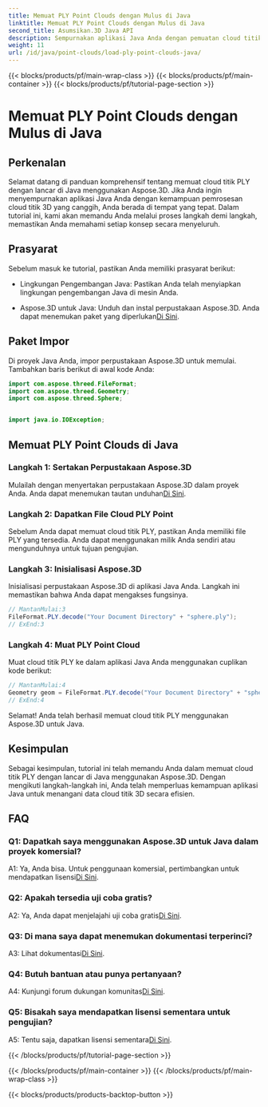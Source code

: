 ```yaml
---
title: Memuat PLY Point Clouds dengan Mulus di Java
linktitle: Memuat PLY Point Clouds dengan Mulus di Java
second_title: Asumsikan.3D Java API
description: Sempurnakan aplikasi Java Anda dengan pemuatan cloud titik PLY Aspose.3D yang mulus. Panduan langkah demi langkah, FAQ, dan dukungan.
weight: 11
url: /id/java/point-clouds/load-ply-point-clouds-java/
---
```


{{< blocks/products/pf/main-wrap-class >}}
{{< blocks/products/pf/main-container >}}
{{< blocks/products/pf/tutorial-page-section >}}

# Memuat PLY Point Clouds dengan Mulus di Java

## Perkenalan

Selamat datang di panduan komprehensif tentang memuat cloud titik PLY dengan lancar di Java menggunakan Aspose.3D. Jika Anda ingin menyempurnakan aplikasi Java Anda dengan kemampuan pemrosesan cloud titik 3D yang canggih, Anda berada di tempat yang tepat. Dalam tutorial ini, kami akan memandu Anda melalui proses langkah demi langkah, memastikan Anda memahami setiap konsep secara menyeluruh.

## Prasyarat

Sebelum masuk ke tutorial, pastikan Anda memiliki prasyarat berikut:

- Lingkungan Pengembangan Java: Pastikan Anda telah menyiapkan lingkungan pengembangan Java di mesin Anda.

-  Aspose.3D untuk Java: Unduh dan instal perpustakaan Aspose.3D. Anda dapat menemukan paket yang diperlukan[Di Sini](https://releases.aspose.com/3d/java/).

## Paket Impor

Di proyek Java Anda, impor perpustakaan Aspose.3D untuk memulai. Tambahkan baris berikut di awal kode Anda:

```java
import com.aspose.threed.FileFormat;
import com.aspose.threed.Geometry;
import com.aspose.threed.Sphere;


import java.io.IOException;
```

## Memuat PLY Point Clouds di Java

### Langkah 1: Sertakan Perpustakaan Aspose.3D

 Mulailah dengan menyertakan perpustakaan Aspose.3D dalam proyek Anda. Anda dapat menemukan tautan unduhan[Di Sini](https://releases.aspose.com/3d/java/).

### Langkah 2: Dapatkan File Cloud PLY Point

Sebelum Anda dapat memuat cloud titik PLY, pastikan Anda memiliki file PLY yang tersedia. Anda dapat menggunakan milik Anda sendiri atau mengunduhnya untuk tujuan pengujian.

### Langkah 3: Inisialisasi Aspose.3D

Inisialisasi perpustakaan Aspose.3D di aplikasi Java Anda. Langkah ini memastikan bahwa Anda dapat mengakses fungsinya.

```java
// MantanMulai:3
FileFormat.PLY.decode("Your Document Directory" + "sphere.ply");
// ExEnd:3
```

### Langkah 4: Muat PLY Point Cloud

Muat cloud titik PLY ke dalam aplikasi Java Anda menggunakan cuplikan kode berikut:

```java
// MantanMulai:4
Geometry geom = FileFormat.PLY.decode("Your Document Directory" + "sphere.ply");
// ExEnd:4
```

Selamat! Anda telah berhasil memuat cloud titik PLY menggunakan Aspose.3D untuk Java.

## Kesimpulan

Sebagai kesimpulan, tutorial ini telah memandu Anda dalam memuat cloud titik PLY dengan lancar di Java menggunakan Aspose.3D. Dengan mengikuti langkah-langkah ini, Anda telah memperluas kemampuan aplikasi Java untuk menangani data cloud titik 3D secara efisien.

## FAQ

### Q1: Dapatkah saya menggunakan Aspose.3D untuk Java dalam proyek komersial?

 A1: Ya, Anda bisa. Untuk penggunaan komersial, pertimbangkan untuk mendapatkan lisensi[Di Sini](https://purchase.aspose.com/buy).

### Q2: Apakah tersedia uji coba gratis?

 A2: Ya, Anda dapat menjelajahi uji coba gratis[Di Sini](https://releases.aspose.com/).

### Q3: Di mana saya dapat menemukan dokumentasi terperinci?

A3: Lihat dokumentasi[Di Sini](https://reference.aspose.com/3d/java/).

### Q4: Butuh bantuan atau punya pertanyaan?

 A4: Kunjungi forum dukungan komunitas[Di Sini](https://forum.aspose.com/c/3d/18).

### Q5: Bisakah saya mendapatkan lisensi sementara untuk pengujian?

 A5: Tentu saja, dapatkan lisensi sementara[Di Sini](https://purchase.aspose.com/temporary-license/).

{{< /blocks/products/pf/tutorial-page-section >}}

{{< /blocks/products/pf/main-container >}}
{{< /blocks/products/pf/main-wrap-class >}}

{{< blocks/products/products-backtop-button >}}
